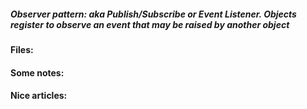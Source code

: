 ##### Observer pattern: aka Publish/Subscribe or Event Listener. Objects register to observe an event that may be raised by another object

#### Files:
#### Some notes:
#### Nice articles: